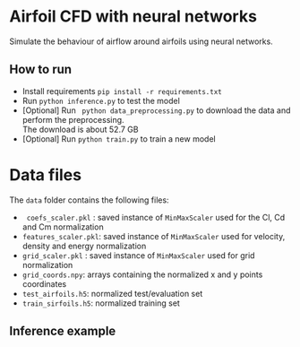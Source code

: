 # Airfoil CFD with neural networks 
Simulate the behaviour of airflow around airfoils using neural networks.
## How to run

- Install requirements ``` pip install -r requirements.txt ```
- Run ``` python inference.py ``` to test the model
- [Optional] Run ``` python data_preprocessing.py``` to download the data and perform the preprocessing.<br>
The download is about 52.7 GB
- [Optional] Run ``` python train.py ``` to train a new model

# Data files
The ``` data ``` folder contains the following files:
- ``` coefs_scaler.pkl``` : saved instance of ``` MinMaxScaler ``` used for the Cl, Cd and Cm normalization
- ``` features_scaler.pkl ```: saved instance of ``` MinMaxScaler ``` used for velocity, density and energy normalization
- ``` grid_scaler.pkl ``` : saved instance of ``` MinMaxScaler ``` used for grid normalization
- ``` grid_coords.npy ```: arrays containing the normalized x and y points coordinates
- ``` test_airfoils.h5 ```: normalized test/evaluation set
- ``` train_sirfoils.h5 ```: normalized training set

## Inference example